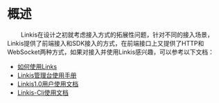 # 概述

&nbsp;&nbsp;&nbsp;&nbsp;&nbsp;&nbsp;&nbsp;&nbsp;Linkis在设计之初就考虑接入方式的拓展性问题，针对不同的接入场景，Linkis提供了前端接入和SDK接入的方式，在前端接口上又提供了HTTP和WebSocket两种方式，如果对接入并使用Linkis感兴趣，可以参考以下文档：  

- [如何使用Links](How_To_Use_Linkis.md)  
- [Linkis管理台使用手册](Linkis_Console_User_Manual.md)  
- [Linkis1.0用户使用文档](Linkis1.0用户使用文档.md)  
- [Linkis-Cli使用文档](Linkis-Cli使用文档.md)